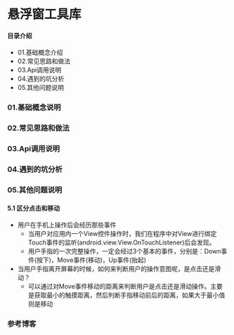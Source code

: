 # 悬浮窗工具库
#### 目录介绍
- 01.基础概念介绍
- 02.常见思路和做法
- 03.Api调用说明
- 04.遇到的坑分析
- 05.其他问题说明



### 01.基础概念说明



### 02.常见思路和做法


### 03.Api调用说明



### 04.遇到的坑分析



### 05.其他问题说明
#### 5.1 区分点击和移动
- 用户在手机上操作后会经历那些事件
    - 当用户对应用内一个View控件操作时，我们在程序中对View进行绑定Touch事件的监听(android.view.View.OnTouchListener)后会发现。
    - 用户手指的一次完整操作，一定会经过3个基本的事件，分别是：Down事件(按下)，Move事件(移动)，Up事件(抬起)
- 当用户手指离开屏幕的时候，如何来判断用户的操作意图呢，是点击还是滑动？
    - 可以通过对Move事件移动的距离来判断用户是点击还是滑动操作。主要是获取最小的触摸距离，然后判断手指移动前后的距离，如果大于最小值则是移动



### 参考博客
